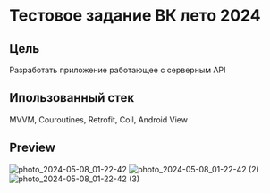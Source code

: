 # Тестовое задание ВК лето 2024

## Цель
Разработать приложение работающее с серверным API


## Ипользованный стек
  MVVM, Couroutines, Retrofit, Coil, Android View

## Preview

![photo_2024-05-08_01-22-42](https://github.com/LevRostt/VK_TEST_2024_SUMMER/assets/116977364/31da92be-8ef7-42a6-89cc-fda30d6607e5)
![photo_2024-05-08_01-22-42 (2)](https://github.com/LevRostt/VK_TEST_2024_SUMMER/assets/116977364/9ee7d6f4-4691-4d33-bd68-669efa685114)
![photo_2024-05-08_01-22-42 (3)](https://github.com/LevRostt/VK_TEST_2024_SUMMER/assets/116977364/fa961ac8-5c5e-4907-b7cf-01b0be77a1e7)

